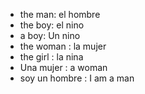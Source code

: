 * the man: el hombre
* the boy: el nino
* a boy: Un nino
* the woman : la mujer
* the girl : la nina
* Una mujer : a woman
* soy un hombre : I am a man
